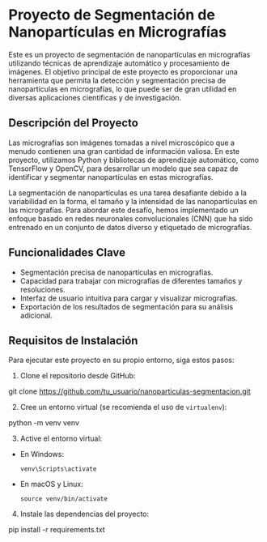# Proyecto de Segmentación de Nanopartículas en Micrografías

Este es un proyecto de segmentación de nanopartículas en micrografías utilizando técnicas de aprendizaje automático y procesamiento de imágenes. El objetivo principal de este proyecto es proporcionar una herramienta que permita la detección y segmentación precisa de nanopartículas en micrografías, lo que puede ser de gran utilidad en diversas aplicaciones científicas y de investigación.

## Descripción del Proyecto

Las micrografías son imágenes tomadas a nivel microscópico que a menudo contienen una gran cantidad de información valiosa. En este proyecto, utilizamos Python y bibliotecas de aprendizaje automático, como TensorFlow y OpenCV, para desarrollar un modelo que sea capaz de identificar y segmentar nanopartículas en estas micrografías.

La segmentación de nanopartículas es una tarea desafiante debido a la variabilidad en la forma, el tamaño y la intensidad de las nanopartículas en las micrografías. Para abordar este desafío, hemos implementado un enfoque basado en redes neuronales convolucionales (CNN) que ha sido entrenado en un conjunto de datos diverso y etiquetado de micrografías.

## Funcionalidades Clave

- Segmentación precisa de nanopartículas en micrografías.
- Capacidad para trabajar con micrografías de diferentes tamaños y resoluciones.
- Interfaz de usuario intuitiva para cargar y visualizar micrografías.
- Exportación de los resultados de segmentación para su análisis adicional.

## Requisitos de Instalación

Para ejecutar este proyecto en su propio entorno, siga estos pasos:

1. Clone el repositorio desde GitHub:

git clone https://github.com/tu_usuario/nanoparticulas-segmentacion.git


2. Cree un entorno virtual (se recomienda el uso de `virtualenv`):

python -m venv venv


3. Active el entorno virtual:

- En Windows:

  ```
  venv\Scripts\activate
  ```

- En macOS y Linux:

  ```
  source venv/bin/activate
  ```

4. Instale las dependencias del proyecto:

pip install -r requirements.txt


